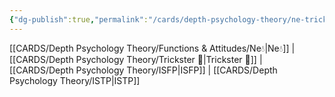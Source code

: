 ```yaml
---
{"dg-publish":true,"permalink":"/cards/depth-psychology-theory/ne-trickster/","noteIcon":"","created":"2023-01-05T12:12:18.757+01:00","updated":"2023-04-21T13:33:36.187+02:00"}
---
```


[[CARDS/Depth Psychology Theory/Functions & Attitudes/Ne💧\|Ne💧]] | [[CARDS/Depth Psychology Theory/Trickster 🤡\|Trickster 🤡]] | [[CARDS/Depth Psychology Theory/ISFP\|ISFP]] | [[CARDS/Depth Psychology Theory/ISTP\|ISTP]]
